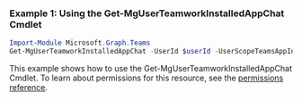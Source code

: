 ### Example 1: Using the Get-MgUserTeamworkInstalledAppChat Cmdlet
```powershell
Import-Module Microsoft.Graph.Teams
Get-MgUserTeamworkInstalledAppChat -UserId $userId -UserScopeTeamsAppInstallationId $userScopeTeamsAppInstallationId
```
This example shows how to use the Get-MgUserTeamworkInstalledAppChat Cmdlet.
To learn about permissions for this resource, see the [permissions reference](/graph/permissions-reference).
